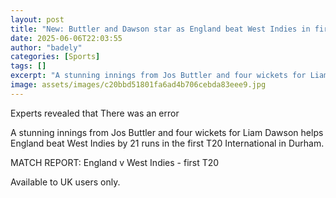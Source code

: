 ```yaml
---
layout: post
title: "New: Buttler and Dawson star as England beat West Indies in first T20"
date: 2025-06-06T22:03:55
author: "badely"
categories: [Sports]
tags: []
excerpt: "A stunning innings from Jos Buttler and four wickets for Liam Dawson helps England beat West Indies by 21 runs in the first T20 International in Durha"
image: assets/images/c20bbd51801fa6ad4b706cebda83eee9.jpg
---
```


Experts revealed that There was an error

A stunning innings from Jos Buttler and four wickets for Liam Dawson helps England beat West Indies by 21 runs in the first T20 International in Durham.

MATCH REPORT: England v West Indies - first T20

Available to UK users only.

